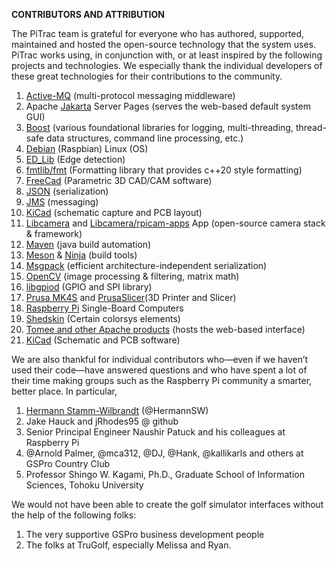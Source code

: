 **CONTRIBUTORS AND ATTRIBUTION**

The PiTrac team is grateful for everyone who has authored, supported, maintained and hosted the open-source technology that the system uses.  PiTrac works using, in conjunction with, or at least inspired by the following projects and technologies.  We especially thank the individual developers of these great technologies for their contributions to the community.

1. [Active-MQ](https://activemq.apache.org/) (multi-protocol messaging middleware)  
2. Apache [Jakarta](https://jakarta.apache.org/) Server Pages (serves the web-based default system GUI)  
3. [Boost](https://www.boost.org/) (various foundational libraries for logging, multi-threading, thread-safe data structures, command line processing, etc.)  
4.  [Debian](https://www.raspbian.org/) (Raspbian) Linux (OS)  
5. [ED\_Lib](https://github.com/CihanTopal/ED_Lib) (Edge detection)  
6. [fmtlib/fmt](https://fmt.dev/11.0/) (Formatting library that provides c++20 style formatting)  
7. [FreeCad](https://www.freecad.org/downloads.php) (Parametric 3D CAD/CAM software)  
8. [JSON](https://github.com/google/gson) (serialization)  
9. [JMS](https://www.oracle.com/java/technologies/java-message-service.html#:~:text=The%20Java%20Message%20Service%20\(JMS,coupled%2C%20reliable%2C%20and%20asynchronous.) (messaging)  
10. [KiCad](https://www.kicad.org/) (schematic capture and PCB layout)  
11. [Libcamera](https://libcamera.org/) and [Libcamera/rpicam-apps](https://github.com/raspberrypi/rpicam-apps) App (open-source camera stack & framework)  
12. [Maven](https://maven.apache.org/guides/getting-started/maven-in-five-minutes.html) (java build automation)  
13. [Meson](https://mesonbuild.com/) & [Ninja](https://ninja-build.org/) (build tools)  
14. [Msgpack](https://msgpack.org/index.html) (efficient architecture-independent serialization)  
15. [OpenCV](https://opencv.org/) (image processing & filtering, matrix math)  
16.  [libgpiod](https://github.com/brgl/libgpiod) (GPIO and SPI library)  
17. [Prusa MK4S](https://www.prusa3d.com/product/original-prusa-mk4s-3d-printer-kit/) and [PrusaSlicer](https://www.prusa3d.com/page/prusaslicer_424/)(3D Printer and Slicer)  
18. [Raspberry Pi](https://www.raspberrypi.com/) Single-Board Computers  
19. [Shedskin](https://shedskin.readthedocs.io/en/latest/index.html) (Certain colorsys elements)  
20. [Tomee and other Apache products](https://tomee.apache.org/) (hosts the web-based interface)  
21. [KiCad](https://www.kicad.org/) (Schematic and PCB software)

We are also thankful for individual contributors who—even if we haven’t used their code—have answered questions and who have spent a lot of their time making groups such as the Raspberry Pi community a smarter, better place.  In particular,

1. [Hermann Stamm-Wilbrandt](https://stamm-wilbrandt.de/en/) (@HermannSW)  
2. Jake Hauck and jRhodes95 @ github  
3. Senior Principal Engineer Naushir Patuck and his colleagues at Raspberry Pi  
4. @Arnold Palmer, @mca312, @DJ, @Hank, @kallikarls and others at GSPro Country Club  
5. Professor Shingo W. Kagami, Ph.D., Graduate School of Information Sciences, Tohoku University

We would not have been able to create the golf simulator interfaces without the help of the following folks:

1. The very supportive GSPro business development people  
2. The folks at TruGolf, especially Melissa and Ryan.

 

